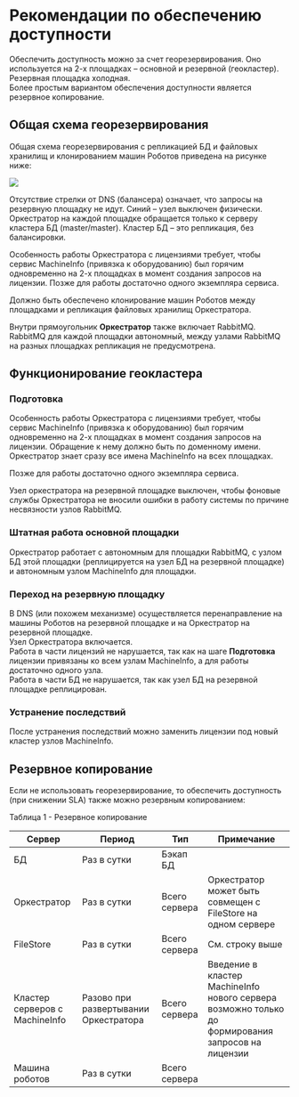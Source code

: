 # Рекомендации по обеспечению доступности

Обеспечить доступность можно за счет георезервирования. Оно используется на 2-х площадках – основной и резервной (геокластер). 
Резервная площадка холодная.\
Более простым вариантом обеспечения доступности является резервное копирование.

## Общая схема георезервирования

Общая схема георезервирования с репликацией БД и файловых хранилищ и клонированием машин Роботов приведена на рисунке ниже:

![](../../resources/admin/accessibility/орк.-общая-схема-гео-резервирования-с-репликацией-бд.png)

Отсутствие стрелки от DNS (балансера) означает, что запросы на резервную площадку не идут. Синий – узел выключен физически. 
Оркестратор на каждой площадке обращается только к серверу кластера БД (master/master). Кластер БД – это репликация, без балансировки.

Особенность работы Оркестратора с лицензиями требует, чтобы сервис MachineInfo (привязка к оборудованию) был горячим одновременно на 2-х площадках 
в момент создания запросов на лицензии. Позже для работы достаточно одного экземпляра сервиса.

Должно быть обеспечено клонирование машин Роботов между площадками и репликация файловых хранилищ Оркестратора.

Внутри прямоугольник **Оркестратор** также включает RabbitMQ. RabbitMQ для каждой площадки автономный, между узлами RabbitMQ на разных площадках 
репликация не предусмотрена.

## Функционирование геокластера
### Подготовка
Особенность работы Оркестратора с лицензиями требует, чтобы сервис MachineInfo (привязка к оборудованию) был горячим одновременно на 2-х площадках 
в момент создания запросов на лицензии. Обращение к нему должно быть по доменному имени. Оркестратор знает сразу все имена MachineInfo на всех 
площадках.

Позже для работы достаточно одного экземпляра сервиса.

Узел оркестратора на резервной площадке выключен, чтобы фоновые службы Оркестратора не вносили ошибки в работу системы по причине несвязности узлов RabbitMQ.

###  Штатная работа основной площадки
Оркестратор работает с автономным для площадки RabbitMQ, с узлом БД этой площадки (реплицируется на узел БД на резервной площадке) и автономным 
узлом MachineInfo для площадки.

###  Переход на резервную площадку
В DNS (или похожем механизме) осуществляется перенаправление на машины Роботов на резервной площадке и на Оркестратор на резервной площадке.\
Узел Оркестратора включается.\
Работа в части лицензий не нарушается, так как на шаге **Подготовка** лицензии привязаны ко всем узлам MachineInfo, а для работы достаточно одного 
узла.\
Работа в части БД не нарушается, так как узел БД на резервной площадке реплицирован.

###  Устранение последствий
После устранения последствий можно заменить лицензии под новый кластер узлов MachineInfo.

## Резервное копирование
Если не использовать георезервирование, то обеспечить доступность (при снижении SLA) также можно резервным копированием: 

Таблица 1 - Резервное копирование

| Сервер   | Период | Тип      | Примечание  |
| -------- | ------------- | -------- | ----------- |
| БД       | Раз в сутки   | Бэкап БД |             |
| Оркестратор | Раз в сутки | Всего сервера | Оркестратор может быть совмещен с FileStore на одном сервере |
| FileStore | Раз в сутки | Всего сервера   | См. строку выше |
| Кластер серверов с MachineInfo | Разово при развертывании Оркестратора | Всего сервера | Введение в кластер MachineInfo нового сервера возможно только до формирования запросов на лицензии |
| Машина роботов | Раз в сутки | Всего сервера |    |